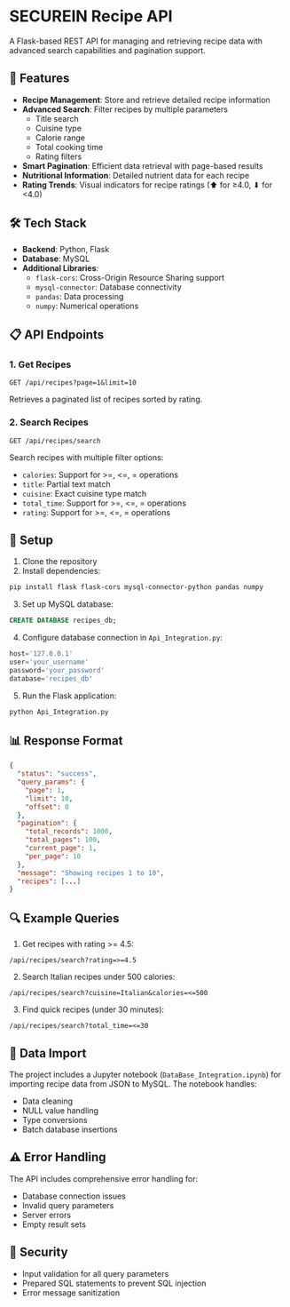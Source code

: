 # SECUREIN Recipe API

A Flask-based REST API for managing and retrieving recipe data with advanced search capabilities and pagination support.

## 🚀 Features

- **Recipe Management**: Store and retrieve detailed recipe information
- **Advanced Search**: Filter recipes by multiple parameters
  - Title search
  - Cuisine type
  - Calorie range
  - Total cooking time
  - Rating filters
- **Smart Pagination**: Efficient data retrieval with page-based results
- **Nutritional Information**: Detailed nutrient data for each recipe
- **Rating Trends**: Visual indicators for recipe ratings (⬆ for ≥4.0, ⬇ for <4.0)

## 🛠 Tech Stack

- **Backend**: Python, Flask
- **Database**: MySQL
- **Additional Libraries**: 
  - `flask-cors`: Cross-Origin Resource Sharing support
  - `mysql-connector`: Database connectivity
  - `pandas`: Data processing
  - `numpy`: Numerical operations

## 📋 API Endpoints

### 1. Get Recipes
```http
GET /api/recipes?page=1&limit=10
```
Retrieves a paginated list of recipes sorted by rating.

### 2. Search Recipes
```http
GET /api/recipes/search
```
Search recipes with multiple filter options:
- `calories`: Support for >=, <=, = operations
- `title`: Partial text match
- `cuisine`: Exact cuisine type match
- `total_time`: Support for >=, <=, = operations
- `rating`: Support for >=, <=, = operations

## 🔧 Setup

1. Clone the repository
2. Install dependencies:
```bash
pip install flask flask-cors mysql-connector-python pandas numpy
```

3. Set up MySQL database:
```sql
CREATE DATABASE recipes_db;
```

4. Configure database connection in `Api_Integration.py`:
```python
host='127.0.0.1'
user='your_username'
password='your_password'
database='recipes_db'
```

5. Run the Flask application:
```bash
python Api_Integration.py
```

## 📊 Response Format

```json
{
  "status": "success",
  "query_params": {
    "page": 1,
    "limit": 10,
    "offset": 0
  },
  "pagination": {
    "total_records": 1000,
    "total_pages": 100,
    "current_page": 1,
    "per_page": 10
  },
  "message": "Showing recipes 1 to 10",
  "recipes": [...]
}
```

## 🔍 Example Queries

1. Get recipes with rating >= 4.5:
```
/api/recipes/search?rating=>=4.5
```

2. Search Italian recipes under 500 calories:
```
/api/recipes/search?cuisine=Italian&calories=<=500
```

3. Find quick recipes (under 30 minutes):
```
/api/recipes/search?total_time=<=30
```

## 📝 Data Import

The project includes a Jupyter notebook (`DataBase_Integration.ipynb`) for importing recipe data from JSON to MySQL. The notebook handles:
- Data cleaning
- NULL value handling
- Type conversions
- Batch database insertions

## ⚠️ Error Handling

The API includes comprehensive error handling for:
- Database connection issues
- Invalid query parameters
- Server errors
- Empty result sets

## 🔐 Security

- Input validation for all query parameters
- Prepared SQL statements to prevent SQL injection
- Error message sanitization

